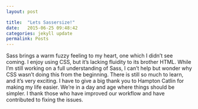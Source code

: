 ```yaml
---
layout: post

title:  "Lets Sassersize!"
date:   2015-06-25 09:48:42
categories: jekyll update
permalink: Posts
---
```


Sass brings a warm fuzzy feeling to my heart, one which I didn’t see coming. I enjoy using CSS, but it’s lacking fluidity to its brother HTML. While I’m still working on a full understanding of Sass, I can’t help but wonder why CSS wasn’t doing this from the beginning.  There is still so much to learn, and it’s very exciting. I have to give a big thank you to Hampton Catlin for making my life easier. We’re in a day and age where things should be simpler. I thank those who have improved our workflow and have contributed to fixing the issues.

